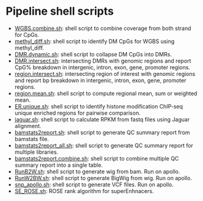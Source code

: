Pipeline shell scripts
=======================
* [WGBS.combine.sh](./WGBS.combine.sh): shell script to combine coverage from both strand for CpGs.
* [methyl_diff.sh](./methyl_diff.sh): shell script to identify DM CpGs for WGBS using methyl_diff.  
* [DMR.dynamic.sh](./DMR.dynamic.sh): shell script to collapse DM CpGs into DMRs.
* [DMR.intersect.sh](./DMR.intersect.sh): intersecting DMRs with genomic regions and report CpG% breakdown in intergenic, intron, exon, gene, promoter regions.     
* [region.intersect.sh](./region.intersect.sh): intersecting region of interest with genomic regions and report bp breakdown in intergenic, intron, exon, gene, promoter regions.     
* [region.mean.sh](./region.mean.sh): shell script to compute regional mean, sum or weighted mean.   
* [ER.unique.sh](./ER.unique.sh): shell script to identify histone modification ChIP-seq unique enriched regions for pairwise comparison.     
* [jaguar.sh](./jaguar.sh): shell script to calculate RPKM from fastq files using Jaguar alignment.      
* [bamstats2report.sh](./bamstats2report.sh): shell script to generate QC summary report from bamstats file.
* [bamstats2report_all.sh](./bamstats2report_all.sh): shell script to generate QC summary report for multiple libraries.
* [bamstats2report.combine.sh](./bamstats2report.combine.sh): shell script to combine multiple QC summary report into a single table.
* [RunB2W.sh](./RunB2W.sh): shell script to generate wig from bam. Run on apollo.
* [RunW2BW.sh](./RunW2BW.sh): shell script to generate BigWig from wig. Run on apollo.
* [snp_apollo.sh](./snp_apollo.sh): shell script to generate VCF files. Run on apollo.
* [SE_ROSE.sh](./SE_ROSE.sh): ROSE rank algorithm for superEnhnacers. 
